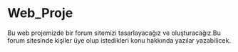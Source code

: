 # Web_Proje
Bu web projemizde bir forum sitemizi tasarlayacağız ve oluşturacağız.Bu forum sitesinde kişiler üye olup  istedikleri konu hakkında yazılar yazabilicek. 
